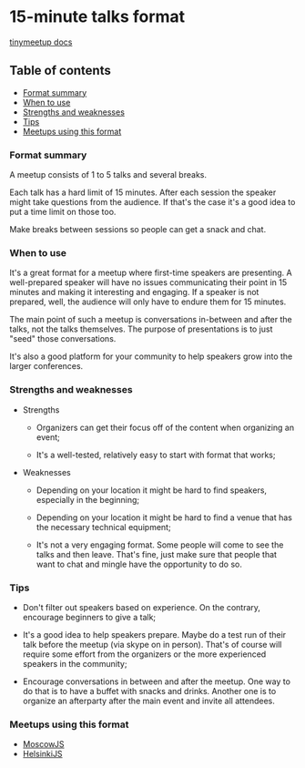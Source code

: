 # 15-minute talks format

[tinymeetup docs](../README.md)

## Table of contents

<!-- START doctoc generated TOC please keep comment here to allow auto update -->
<!-- DON'T EDIT THIS SECTION, INSTEAD RE-RUN doctoc TO UPDATE -->


- [Format summary](#format-summary)
- [When to use](#when-to-use)
- [Strengths and weaknesses](#strengths-and-weaknesses)
- [Tips](#tips)
- [Meetups using this format](#meetups-using-this-format)

<!-- END doctoc generated TOC please keep comment here to allow auto update -->

### Format summary

A meetup consists of 1 to 5 talks and several breaks.

Each talk has a hard limit of 15 minutes. After each session the speaker
might take questions from the audience. If that's the case it's a good
idea to put a time limit on those too.

Make breaks between sessions so people can get a snack and chat.

### When to use

It's a great format for a meetup where first-time speakers are presenting.
A well-prepared speaker will have no issues communicating their point in 15
minutes and making it interesting and engaging. If a speaker is not
prepared, well, the audience will only have to endure them for 15 minutes.

The main point of such a meetup is conversations in-between and after the
talks, not the talks themselves. The purpose of presentations is to just
"seed" those conversations.

It's also a good platform for your community to help speakers grow into
the larger conferences.

### Strengths and weaknesses

* Strengths

    * Organizers can get their focus off of the content when organizing an
      event;

    * It's a well-tested, relatively easy to start with format that works;

* Weaknesses

    * Depending on your location it might be hard to find speakers,
      especially in the beginning;

    * Depending on your location it might be hard to find a venue that has
      the necessary technical equipment;

    * It's not a very engaging format. Some people will come to see the
      talks and then leave. That's fine, just make sure that people
      that want to chat and mingle have the opportunity to do so.


### Tips

* Don't filter out speakers based on experience. On the contrary,
  encourage beginners to give a talk;

* It's a good idea to help speakers prepare. Maybe do a test run of their
  talk before the meetup (via skype on in person). That's of course will
  require some effort from the organizers or the more experienced speakers
  in the community;

* Encourage conversations in between and after the meetup. One way to do
  that is to have a buffet with snacks and drinks. Another one is to
  organize an afterparty after the main event and invite all attendees.


### Meetups using this format

* [MoscowJS](http://moscowjs.ru)
* [HelsinkiJS](https://meetabit.com/communities/helsinkijs)
